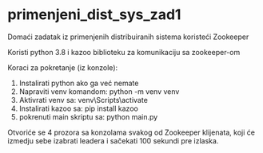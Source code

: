 # primenjeni_dist_sys_zad1
Domaći zadatak iz primenjenih distribuiranih sistema koristeći Zookeeper

Koristi python 3.8 i kazoo biblioteku za komunikaciju sa zookeeper-om

Koraci za pokretanje (iz konzole):

1. Instalirati python ako ga već nemate
2. Napraviti venv komandom: python -m venv venv
3. Aktivrati venv sa: venv\Scripts\activate
4. Instalirati kazoo sa: pip install kazoo
5. pokrenuti main skriptu sa: python main.py

Otvoriće se 4 prozora sa konzolama svakog od Zookeeper klijenata, 
koji će izmedju sebe izabrati leadera i sačekati 100 sekundi pre izlaska.

